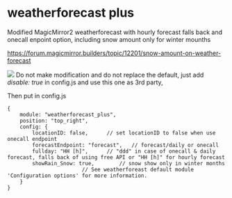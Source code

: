 # weatherforecast plus

Modified MagicMirror2 weatherforecast with hourly forecast falls back and onecall enpoint option, including snow amount only for winter mounths

https://forum.magicmirror.builders/topic/12201/snow-amount-on-weather-forecast

<img src=https://github.com/hangorazvan/hourlyforecast/blob/master/preview.png>
Do not make modification and do not replace the default, just add <i>disable: true</i> in config.js and use this one as 3rd party,

Then put in config.js


	{
		module: "weatherforecast_plus",
		position: "top_right",
		config: {
			locationID: false,		// set locationID to false when use onecall endpoint
			forecastEndpoint: "forecast",	// forecast/daily or onecall
			fullday: "HH [h]", 		// "ddd" in case of onecall & daily forecast, falls back of using free API or "HH [h]" for hourly forecast
			showRain_Snow: true, 		// snow show only in winter months
							// See weatherforeast default module 'Configuration options' for more information.
		}
	}
